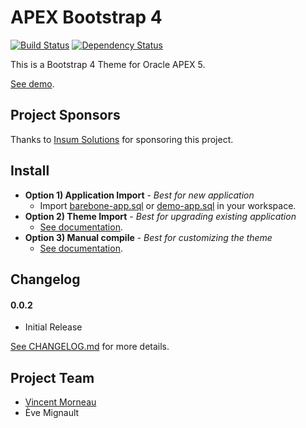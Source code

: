 # APEX Bootstrap 4
[![Build Status](https://travis-ci.org/vincentmorneau/apex-bootstrap4.svg?branch=master)](https://travis-ci.org/vincentmorneau/apex-bootstrap4)
[![Dependency Status](https://david-dm.org/vincentmorneau/apex-bootstrap4.svg)](https://david-dm.org/vincentmorneau/apex-bootstrap4)

This is a Bootstrap 4 Theme for Oracle APEX 5.

[See demo](https://apex.oracle.com/pls/apex/f?p=73792).

## Project Sponsors
Thanks to [Insum Solutions](http://insum.ca/) for sponsoring this project.

## Install
- **Option 1) Application Import** - *Best for new application*
    - Import [barebone-app.sql](apex/barebone-app.sql) or [demo-app.sql](apex/demo-app.sql) in your workspace.
- **Option 2) Theme Import** - *Best for upgrading existing application*
    - [See documentation](docs/theme-import.md).
- **Option 3) Manual compile** - *Best for customizing the theme*
    - [See documentation](docs/manual-install.md).

## Changelog
#### 0.0.2
- Initial Release

[See CHANGELOG.md](CHANGELOG.md) for more details.

## Project Team
- [Vincent Morneau](https://twitter.com/vincentmorneau)
- Ève Mignault
